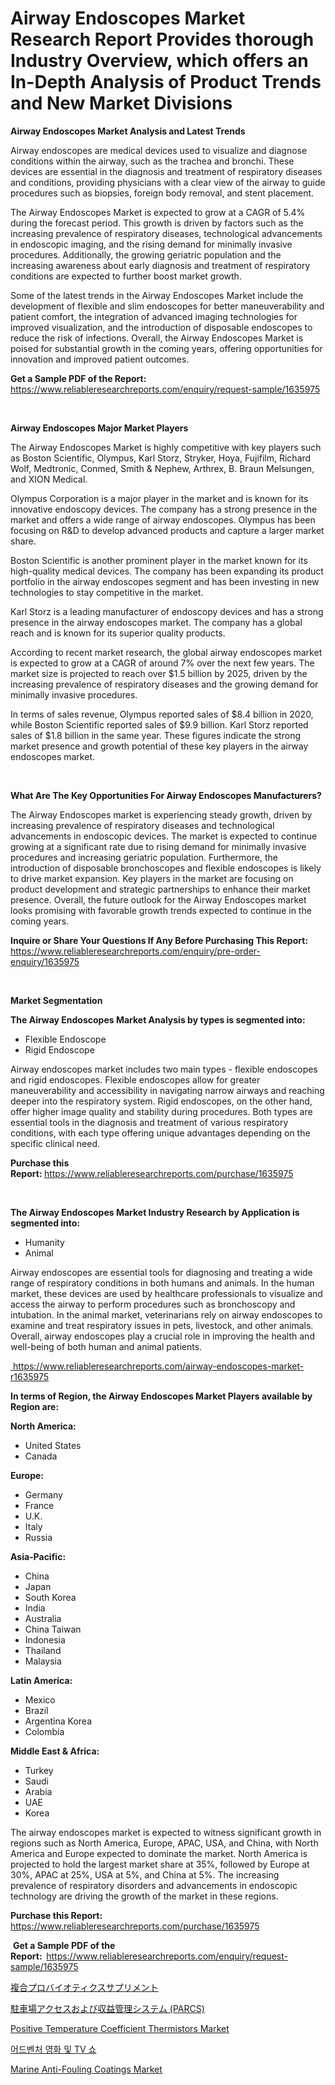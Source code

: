 <p><h1>Airway Endoscopes Market Research Report Provides thorough Industry Overview, which offers an In-Depth Analysis of Product Trends and New Market Divisions</h1></p><p><strong>Airway Endoscopes Market Analysis and Latest Trends</strong></p>
<p><p>Airway endoscopes are medical devices used to visualize and diagnose conditions within the airway, such as the trachea and bronchi. These devices are essential in the diagnosis and treatment of respiratory diseases and conditions, providing physicians with a clear view of the airway to guide procedures such as biopsies, foreign body removal, and stent placement.</p><p>The Airway Endoscopes Market is expected to grow at a CAGR of 5.4% during the forecast period. This growth is driven by factors such as the increasing prevalence of respiratory diseases, technological advancements in endoscopic imaging, and the rising demand for minimally invasive procedures. Additionally, the growing geriatric population and the increasing awareness about early diagnosis and treatment of respiratory conditions are expected to further boost market growth.</p><p>Some of the latest trends in the Airway Endoscopes Market include the development of flexible and slim endoscopes for better maneuverability and patient comfort, the integration of advanced imaging technologies for improved visualization, and the introduction of disposable endoscopes to reduce the risk of infections. Overall, the Airway Endoscopes Market is poised for substantial growth in the coming years, offering opportunities for innovation and improved patient outcomes.</p></p>
<p><strong>Get a Sample PDF of the Report:&nbsp;</strong> <a href="https://www.reliableresearchreports.com/enquiry/request-sample/1635975">https://www.reliableresearchreports.com/enquiry/request-sample/1635975</a></p>
<p>&nbsp;</p>
<p><strong>Airway Endoscopes Major Market Players</strong></p>
<p><p>The Airway Endoscopes Market is highly competitive with key players such as Boston Scientific, Olympus, Karl Storz, Stryker, Hoya, Fujifilm, Richard Wolf, Medtronic, Conmed, Smith & Nephew, Arthrex, B. Braun Melsungen, and XION Medical. </p><p>Olympus Corporation is a major player in the market and is known for its innovative endoscopy devices. The company has a strong presence in the market and offers a wide range of airway endoscopes. Olympus has been focusing on R&D to develop advanced products and capture a larger market share.</p><p>Boston Scientific is another prominent player in the market known for its high-quality medical devices. The company has been expanding its product portfolio in the airway endoscopes segment and has been investing in new technologies to stay competitive in the market.</p><p>Karl Storz is a leading manufacturer of endoscopy devices and has a strong presence in the airway endoscopes market. The company has a global reach and is known for its superior quality products.</p><p>According to recent market research, the global airway endoscopes market is expected to grow at a CAGR of around 7% over the next few years. The market size is projected to reach over $1.5 billion by 2025, driven by the increasing prevalence of respiratory diseases and the growing demand for minimally invasive procedures.</p><p>In terms of sales revenue, Olympus reported sales of $8.4 billion in 2020, while Boston Scientific reported sales of $9.9 billion. Karl Storz reported sales of $1.8 billion in the same year. These figures indicate the strong market presence and growth potential of these key players in the airway endoscopes market.</p></p>
<p>&nbsp;</p>
<p><strong>What Are The Key Opportunities For Airway Endoscopes Manufacturers?</strong></p>
<p><p>The Airway Endoscopes market is experiencing steady growth, driven by increasing prevalence of respiratory diseases and technological advancements in endoscopic devices. The market is expected to continue growing at a significant rate due to rising demand for minimally invasive procedures and increasing geriatric population. Furthermore, the introduction of disposable bronchoscopes and flexible endoscopes is likely to drive market expansion. Key players in the market are focusing on product development and strategic partnerships to enhance their market presence. Overall, the future outlook for the Airway Endoscopes market looks promising with favorable growth trends expected to continue in the coming years.</p></p>
<p><strong>Inquire or Share Your Questions If Any Before Purchasing This Report:</strong> <a href="https://www.reliableresearchreports.com/enquiry/pre-order-enquiry/1635975">https://www.reliableresearchreports.com/enquiry/pre-order-enquiry/1635975</a></p>
<p>&nbsp;</p>
<p><strong>Market Segmentation</strong></p>
<p><strong>The Airway Endoscopes Market Analysis by types is segmented into:</strong></p>
<p><ul><li>Flexible Endoscope</li><li>Rigid Endoscope</li></ul></p>
<p><p>Airway endoscopes market includes two main types - flexible endoscopes and rigid endoscopes. Flexible endoscopes allow for greater maneuverability and accessibility in navigating narrow airways and reaching deeper into the respiratory system. Rigid endoscopes, on the other hand, offer higher image quality and stability during procedures. Both types are essential tools in the diagnosis and treatment of various respiratory conditions, with each type offering unique advantages depending on the specific clinical need.</p></p>
<p><strong>Purchase this Report:&nbsp;</strong><a href="https://www.reliableresearchreports.com/purchase/1635975">https://www.reliableresearchreports.com/purchase/1635975</a></p>
<p>&nbsp;</p>
<p><strong>The Airway Endoscopes Market Industry Research by Application is segmented into:</strong></p>
<p><ul><li>Humanity</li><li>Animal</li></ul></p>
<p><p>Airway endoscopes are essential tools for diagnosing and treating a wide range of respiratory conditions in both humans and animals. In the human market, these devices are used by healthcare professionals to visualize and access the airway to perform procedures such as bronchoscopy and intubation. In the animal market, veterinarians rely on airway endoscopes to examine and treat respiratory issues in pets, livestock, and other animals. Overall, airway endoscopes play a crucial role in improving the health and well-being of both human and animal patients.</p></p>
<p><a href="https://www.reliableresearchreports.com/airway-endoscopes-market-r1635975">&nbsp;https://www.reliableresearchreports.com/airway-endoscopes-market-r1635975</a></p>
<p><strong>In terms of Region, the Airway Endoscopes Market Players available by Region are:</strong></p>
<p>
    <p> <strong> North America: </strong>
        <ul>
            <li>United States</li>
            <li>Canada</li>
        </ul>
        </p> 
    <p> <strong> Europe: </strong>
        <ul>
            <li>Germany</li>
            <li>France</li>
            <li>U.K.</li>
            <li>Italy</li>
            <li>Russia</li>
        </ul>
        </p> 
    <p> <strong> Asia-Pacific: </strong>
        <ul>
            <li>China</li>
            <li>Japan</li>
            <li>South Korea</li>
            <li>India</li>
            <li>Australia</li>
            <li>China Taiwan</li>
            <li>Indonesia</li>
            <li>Thailand</li>
            <li>Malaysia</li>
        </ul>
        </p> 
    <p> <strong> Latin America: </strong>
        <ul>
            <li>Mexico</li>
            <li>Brazil</li>
            <li>Argentina Korea</li>
            <li>Colombia</li>
        </ul>
        </p> 
    <p> <strong> Middle East & Africa: </strong>
        <ul>
            <li>Turkey</li>
            <li>Saudi</li>
            <li>Arabia</li>
            <li>UAE</li>
            <li>Korea</li>
        </ul>
    </p>
    </p>
<p><p>The airway endoscopes market is expected to witness significant growth in regions such as North America, Europe, APAC, USA, and China, with North America and Europe expected to dominate the market. North America is projected to hold the largest market share at 35%, followed by Europe at 30%, APAC at 25%, USA at 5%, and China at 5%. The increasing prevalence of respiratory disorders and advancements in endoscopic technology are driving the growth of the market in these regions.</p></p>
<p><strong>Purchase this Report: </strong><a href="https://www.reliableresearchreports.com/purchase/1635975">https://www.reliableresearchreports.com/purchase/1635975</a></p>
<p>&nbsp;<strong>Get a Sample PDF of the Report:&nbsp;&nbsp;</strong><a href="https://www.reliableresearchreports.com/enquiry/request-sample/1635975">https://www.reliableresearchreports.com/enquiry/request-sample/1635975</a></p>
<p><strong></strong></p>
<p><p><a href="https://github.com/zjkmgcs938405/Market-Research-Report-List-2/blob/main/399211692139.md">複合プロバイオティクスサプリメント</a></p><p><a href="https://github.com/mohamedbakry57/Market-Research-Report-List-4/blob/main/539194592138.md">駐車場アクセスおよび収益管理システム (PARCS)</a></p><p><a href="https://issuu.com/reportprime-2/docs/positive-temperature-coefficient-thermistors-marke">Positive Temperature Coefficient Thermistors Market</a></p><p><a href="https://github.com/RichardLueilwitz787/Market-Research-Report-List-2/blob/main/119380883466.md">어드벤처 영화 및 TV 쇼</a></p><p><a href="https://github.com/bobicer/Market-Research-Report-List-3/blob/main/marine-anti-fouling-coatings-market.md">Marine Anti-Fouling Coatings Market</a></p></p>